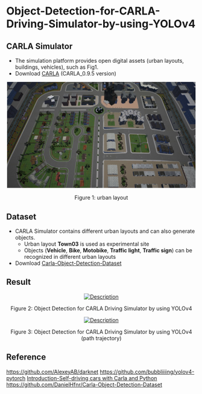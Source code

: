 # Object-Detection-for-CARLA-Driving-Simulator-by-using-YOLOv4

## CARLA Simulator
- The simulation platform provides open digital assets (urban layouts, buildings, vehicles), such as Fig1.
- Download [CARLA](http://carla.org/) (CARLA_0.9.5 version)

<p align="center">
  <img width="500" src="/README/carla.jpg">
</p>
<p align="center">
  Figure 1: urban layout
</p>

## Dataset
- CARLA Simulator contains different urban layouts and can also generate objects.
  - Urban layout **Town03** is used as experimental site
  - Objects (**Vehicle**, **Bike**, **Motobike**, **Traffic light**, **Traffic sign**) can be recognized in different urban layouts
- Download [Carla-Object-Detection-Dataset](https://github.com/DanielHfnr/Carla-Object-Detection-Dataset)



## Result
<p align="center">
  <a href="https://www.youtube.com/watch?v=P13EDUTOlkg" target="_blank">
    <img src="http://img.youtube.com/vi/P13EDUTOlkg/0.jpg" alt="Description" width="480" height="360" border="0" />
  </a>
</p>
<p align="center">
  Figure 2: Object Detection for CARLA Driving Simulator by using YOLOv4
</p>

<p align="center">
  <a href="https://www.youtube.com/watch?v=3gIghBNTxxQ" target="_blank">
    <img src="http://img.youtube.com/vi/3gIghBNTxxQ/0.jpg" alt="Description" width="480" height="360" border="0" />
  </a>
</p>
<p align="center">
  Figure 3: Object Detection for CARLA Driving Simulator by using YOLOv4 (path trajectory)
</p>

## Reference
https://github.com/AlexeyAB/darknet
https://github.com/bubbliiiing/yolov4-pytorch
[Introduction-Self-driving cars with Carla and Python](https://pythonprogramming.net/introduction-self-driving-autonomous-cars-carla-python/)
https://github.com/DanielHfnr/Carla-Object-Detection-Dataset
